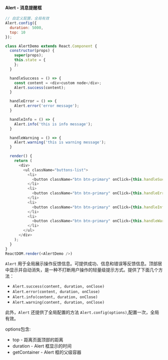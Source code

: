 #### Alert - 消息提醒框
<!-- start-code -->
```js
// 自定义配置，全局有效
Alert.config({
  duration: 5000,
  top: 10
});

class AlertDemo extends React.Component {
  constructor(props) {
    super(props);
    this.state = {
    };
  }

  handleSuccess = () => {
    const content = <div>custom node</div>;
    Alert.success(content);
  }

  handleError = () => {
    Alert.error('error message');
  }

  handleInfo = () => {
    Alert.info('this is info message');
  }

  handleWarning = () => {
    Alert.warning('this is warning message');
  }

  render() {
    return (
      <div>
        <ul className="buttons-list">
          <li>
            <button className="btn btn-primary" onClick={this.handleSuccess}>success</button>
          </li>
          <li>
            <button className="btn btn-primary" onClick={this.handleError}>error</button>
          </li>
          <li>
            <button className="btn btn-primary" onClick={this.handleInfo}>info</button>
          </li>
          <li>
            <button className="btn btn-primary" onClick={this.handleWarning}>warning</button>
          </li>
        </ul>
      </div>
    );
  }
}
ReactDOM.render(<AlertDemo />)
```
<!-- end-code -->
`Alert` 用于全局展示操作反馈信息。可提供成功、信息和错误等反馈信息。顶部居中显示并自动消失，是一种不打断用户操作的轻量级提示方式。提供了下面几个方法：

* `Alert.success(content, duration, onClose)`
* `Alert.error(content, duration, onClose)`
* `Alert.info(content, duration, onClose)`
* `Alert.warning(content, duration, onClose)`


此外，`Alert` 还提供了全局配置的方法 `Alert.config(options)`,配置一次，全局有效。

options包含:

* top - 距离页面顶部的距离
* duration - Alert 框显示的时间
* getContainer - Alert 框的父级容器
